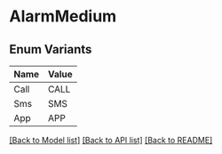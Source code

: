# AlarmMedium

## Enum Variants

| Name | Value |
|---- | -----|
| Call | CALL |
| Sms | SMS |
| App | APP |


[[Back to Model list]](../README.md#documentation-for-models) [[Back to API list]](../README.md#documentation-for-api-endpoints) [[Back to README]](../README.md)


